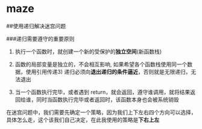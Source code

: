 # maze
##使用递归解决迷宫问题



###递归需要遵守的重要原则

1) 执行一个函数时，就创建一个新的受保护的**独立空间**(新函数栈)

2) 函数的局部变量是独立的，不会相互影响, 如果希望各个函数栈使用同一个数据，使用引用传递3) 递归必须向**退出递归的条件逼近**，否则就是无限递归，无法退出

4) 当一个函数执行完毕，或者遇到 return，就会返回，遵守谁调用，就将结果返回给谁，同时当函数执行完毕或者返回时，该函数本身也会被系统销毁

在迷宫问题中，我们需要先确定一个策略，因为我们上下左右四个方向可以选择，具体怎么走，这个该我们自己决定，在此我使用的策略是**下右上左**

